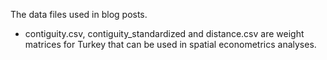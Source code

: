 The data files used in blog posts.

- contiguity.csv, contiguity_standardized and distance.csv are weight matrices for Turkey that can be used in spatial econometrics analyses.